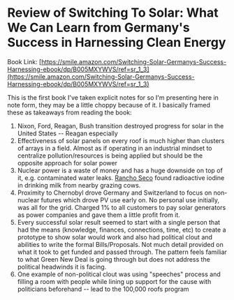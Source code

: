 
# Review of Switching To Solar: What We Can Learn from Germany's Success in Harnessing Clean Energy
Book Link: [https://smile.amazon.com/Switching-Solar-Germanys-Success-Harnessing-ebook/dp/B005MXYWVS/ref=sr_1_3](https://smile.amazon.com/Switching-Solar-Germanys-Success-Harnessing-ebook/dp/B005MXYWVS/ref=sr_1_3)  

This is the first book I've taken explicit notes for so I'm presenting here in note form, they may be a little choppy because of it. I basically framed these as takeaways from reading the book:

1. Nixon, Ford, Reagan, Bush transition destroyed progress for solar in the United States -- Reagan especially
2. Effectiveness of solar panels on every roof is much higher than clusters of arrays in a field. Almost as if operating in an industrial mindset to centralize pollution/resources is being applied but should be the opposite approach for solar power
3. Nuclear power is a waste of money and has a huge downside on top of it, e.g. contaminated water leaks. [Rancho Seco](https://www.energy-net.org/01NUKE/RSECOT.HTM#:~:text=Rancho%20Seco%20shuts%20down%20four%20times.%20Problems%20are,Seco%20%5D%20Rancho%20Seco%20shuts%20down%20six%20times.) found radioactive iodine in drinking milk from nearby grazing cows.
4. Proximity to Chernobyl drove Germany and Switzerland to focus on non-nuclear futures which drove PV use early on. No personal use initially, was all for the grid. Charged 1% to all customers to pay solar generators as power companies and gave them a little profit from it.
5. Every successful solar result seemed to start with a single person that had the means (knowledge, finances, connections, time, etc) to create a prototype to show solar would work and also had political clout and abilities to write the formal Bills/Proposals. Not much detail provided on what it took to get funded and passed through. The pattern feels familiar to what Green New Deal is going through but does not address the political headwinds it is facing. 
6. One example of non-political clout was using "speeches" process and filling a room with people while lining up support for the cause with politicians beforehand -- lead to the 100,000 roofs program 
